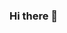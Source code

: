 ### Hi there 👋

<!--
**teleplayer123/teleplayer123** is a ✨ _special_ ✨ repository because its `README.md` (this file) appears on your GitHub profile.

Here are some ideas to get you started:

- 🔭 I’m currently working on security related programming and studying for CompTIA Security+ exam.
- 🌱 I’m currently learning powershell scripting with WQL as it pertains to Windows security and IT.
- 👯 I’m looking to collaborate on any security related project and/or any project I can contribute to.
- 🤔 I’m looking for help with ways to get into an IT Security career field. 
- 💬 Ask me about ...
- 📫 How to reach me: ...
- 😄 Pronouns: ...
- ⚡ Fun fact: ...
-->
